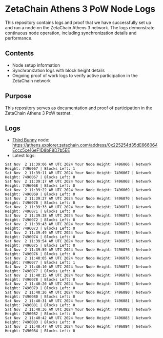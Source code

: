 # ZetaChain Athens 3 PoW Node Logs
This repository contains logs and proof that we have successfully set up and run a node on the ZetaChain Athens 3 network. The logs demonstrate continuous node operation, including synchronization details and performance.

## Contents
- Node setup information
- Synchronization logs with block height details
- Ongoing proof of work logs to verify active participation in the ZetaChain network

## Purpose
This repository serves as documentation and proof of participation in the ZetaChain Athens 3 PoW testnet.

## Logs

- [Third Bunny](https://thirdbunny.xyz/) node: https://athens.explorer.zetachain.com/address/0x225254d35dE666064Eccc5ce16eF1D8bF8D7b5EE
- Latest logs:
```
Sat Nov  2 11:39:06 AM UTC 2024 Your Node Height: 7496066 | Network Height: 7496067 | Blocks Left: 1
Sat Nov  2 11:39:11 AM UTC 2024 Your Node Height: 7496067 | Network Height: 7496067 | Blocks Left: 0
Sat Nov  2 11:39:17 AM UTC 2024 Your Node Height: 7496068 | Network Height: 7496068 | Blocks Left: 0
Sat Nov  2 11:39:22 AM UTC 2024 Your Node Height: 7496069 | Network Height: 7496069 | Blocks Left: 0
Sat Nov  2 11:39:27 AM UTC 2024 Your Node Height: 7496070 | Network Height: 7496070 | Blocks Left: 0
Sat Nov  2 11:39:33 AM UTC 2024 Your Node Height: 7496071 | Network Height: 7496071 | Blocks Left: 0
Sat Nov  2 11:39:38 AM UTC 2024 Your Node Height: 7496072 | Network Height: 7496072 | Blocks Left: 0
Sat Nov  2 11:39:43 AM UTC 2024 Your Node Height: 7496073 | Network Height: 7496073 | Blocks Left: 0
Sat Nov  2 11:39:49 AM UTC 2024 Your Node Height: 7496074 | Network Height: 7496074 | Blocks Left: 0
Sat Nov  2 11:39:54 AM UTC 2024 Your Node Height: 7496075 | Network Height: 7496075 | Blocks Left: 0
Sat Nov  2 11:39:59 AM UTC 2024 Your Node Height: 7496076 | Network Height: 7496076 | Blocks Left: 0
Sat Nov  2 11:40:05 AM UTC 2024 Your Node Height: 7496076 | Network Height: 7496077 | Blocks Left: 1
Sat Nov  2 11:40:10 AM UTC 2024 Your Node Height: 7496077 | Network Height: 7496077 | Blocks Left: 0
Sat Nov  2 11:40:15 AM UTC 2024 Your Node Height: 7496078 | Network Height: 7496078 | Blocks Left: 0
Sat Nov  2 11:40:20 AM UTC 2024 Your Node Height: 7496079 | Network Height: 7496079 | Blocks Left: 0
Sat Nov  2 11:40:26 AM UTC 2024 Your Node Height: 7496080 | Network Height: 7496080 | Blocks Left: 0
Sat Nov  2 11:40:31 AM UTC 2024 Your Node Height: 7496081 | Network Height: 7496081 | Blocks Left: 0
Sat Nov  2 11:40:36 AM UTC 2024 Your Node Height: 7496082 | Network Height: 7496082 | Blocks Left: 0
Sat Nov  2 11:40:42 AM UTC 2024 Your Node Height: 7496083 | Network Height: 7496083 | Blocks Left: 0
Sat Nov  2 11:40:47 AM UTC 2024 Your Node Height: 7496084 | Network Height: 7496084 | Blocks Left: 0
```
